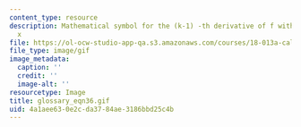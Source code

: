 ```yaml
---
content_type: resource
description: Mathematical symbol for the (k-1) -th derivative of f with respect to
  x
file: https://ol-ocw-studio-app-qa.s3.amazonaws.com/courses/18-013a-calculus-with-applications-spring-2005/4a1aee630e2cda3784ae3186bbd25c4b_glossary_eqn36.gif
file_type: image/gif
image_metadata:
  caption: ''
  credit: ''
  image-alt: ''
resourcetype: Image
title: glossary_eqn36.gif
uid: 4a1aee63-0e2c-da37-84ae-3186bbd25c4b
---
```

